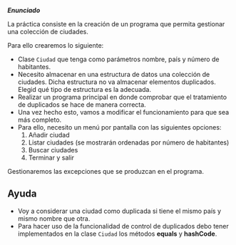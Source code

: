 ***Enunciado***

La práctica consiste en la creación de un programa que permita gestionar una colección de ciudades.

Para ello crearemos lo siguiente:

- Clase `Ciudad` que tenga como parámetros nombre, país y número de habitantes.
- Necesito almacenar en una estructura de datos una colección de ciudades. Dicha estructura no va almacenar elementos duplicados. Elegid qué tipo de estructura es la adecuada.
- Realizar un programa principal en donde comprobar que el tratamiento de duplicados se hace de manera correcta.
- Una vez hecho esto, vamos a modificar el funcionamiento para que sea más completo.
- Para ello, necesito un menú por pantalla con las siguientes opciones: 
   1. Añadir ciudad
   2. Listar ciudades (se mostrarán ordenadas por número de habitantes)
   3. Buscar ciudades
   4. Terminar y salir

Gestionaremos las excepciones que se produzcan en el programa.

## Ayuda

- Voy a considerar una ciudad como duplicada si tiene el mismo país y mismo nombre que otra.
- Para hacer uso de la funcionalidad de control de duplicados debo tener implementados en la clase `Ciudad` los métodos **equals** y **hashCode**.
